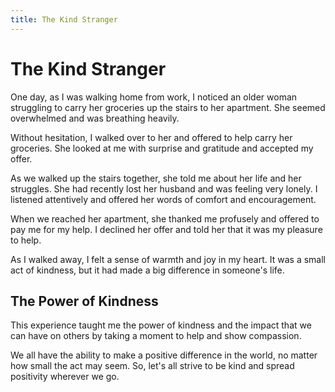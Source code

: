 ```yaml
---
title: The Kind Stranger
---
```


# The Kind Stranger

One day, as I was walking home from work, I noticed an older woman struggling to carry her groceries up the stairs to her apartment. She seemed overwhelmed and was breathing heavily.

Without hesitation, I walked over to her and offered to help carry her groceries. She looked at me with surprise and gratitude and accepted my offer.

As we walked up the stairs together, she told me about her life and her struggles. She had recently lost her husband and was feeling very lonely. I listened attentively and offered her words of comfort and encouragement.

When we reached her apartment, she thanked me profusely and offered to pay me for my help. I declined her offer and told her that it was my pleasure to help.

As I walked away, I felt a sense of warmth and joy in my heart. It was a small act of kindness, but it had made a big difference in someone's life.

## The Power of Kindness

This experience taught me the power of kindness and the impact that we can have on others by taking a moment to help and show compassion.

We all have the ability to make a positive difference in the world, no matter how small the act may seem. So, let's all strive to be kind and spread positivity wherever we go.

